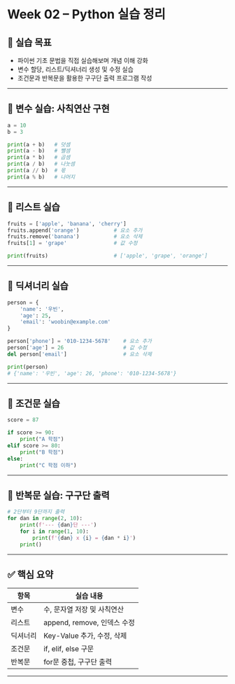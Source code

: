# Week 02 – Python 실습 정리

## 📌 실습 목표

- 파이썬 기초 문법을 직접 실습해보며 개념 이해 강화
- 변수 할당, 리스트/딕셔너리 생성 및 수정 실습
- 조건문과 반복문을 활용한 구구단 출력 프로그램 작성

---

## 🔸 변수 실습: 사칙연산 구현

```python
a = 10
b = 3

print(a + b)   # 덧셈
print(a - b)   # 뺄셈
print(a * b)   # 곱셈
print(a / b)   # 나눗셈
print(a // b)  # 몫
print(a % b)   # 나머지
```

---

## 🔸 리스트 실습

```python
fruits = ['apple', 'banana', 'cherry']
fruits.append('orange')           # 요소 추가
fruits.remove('banana')           # 요소 삭제
fruits[1] = 'grape'               # 값 수정

print(fruits)                     # ['apple', 'grape', 'orange']
```

---

## 🔸 딕셔너리 실습

```python
person = {
    'name': '우빈',
    'age': 25,
    'email': 'woobin@example.com'
}

person['phone'] = '010-1234-5678'    # 요소 추가
person['age'] = 26                   # 값 수정
del person['email']                  # 요소 삭제

print(person)
# {'name': '우빈', 'age': 26, 'phone': '010-1234-5678'}
```

---

## 🔸 조건문 실습

```python
score = 87

if score >= 90:
    print("A 학점")
elif score >= 80:
    print("B 학점")
else:
    print("C 학점 이하")
```

---

## 🔸 반복문 실습: 구구단 출력

```python
# 2단부터 9단까지 출력
for dan in range(2, 10):
    print(f'--- {dan}단 ---')
    for i in range(1, 10):
        print(f'{dan} x {i} = {dan * i}')
    print()
```

---

## ✅ 핵심 요약

| 항목     | 실습 내용                   |
| -------- | --------------------------- |
| 변수     | 수, 문자열 저장 및 사칙연산 |
| 리스트   | append, remove, 인덱스 수정 |
| 딕셔너리 | Key-Value 추가, 수정, 삭제  |
| 조건문   | if, elif, else 구문         |
| 반복문   | for문 중첩, 구구단 출력     |

---
